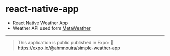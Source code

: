 # react-native-app 

* React Native Weather App 
* Weather API used form [MetaWeather](https://www.metaweather.com/)

--- 

> This application is public published in Expo: 
:link: https://expo.io/@ahmnouira/simple-weather-app